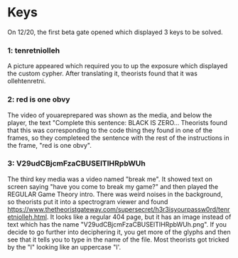 # Keys

On 12/20, the first beta gate opened which displayed 3 keys to be solved.

### **1: tenretniolleh**

A picture appeared which required you to up the exposure which displayed the custom cypher. After translating it, theorists found that it was ollehtenretni.

### **2: red is one obvy**

The video of youareprepared was shown as the media, and below the player, the text "Complete this sentence: BLACK IS ZERO... Theorists found that this was corresponding to the code thing they found in one of the frames, so they completeed the sentence with the rest of the instructions in the frame, "red is one obvy".

### **3: V29udCBjcmFzaCBUSElTIHRpbWUh**

The third key media was a video named "break me". It showed text on screen saying "have you come to break my game?" and then played the REGULAR Game Theory intro. There was weird noises in the background, so theorists put it into a spectrogram viewer and found https://www.thetheoristgateway.com/supersecret/h3r3isyourpassw0rd/tenretniolleh.html. It looks like a regular 404 page, but it has an image instead of text which has the name "V29udCBjcmFzaCBUSElTIHRpbWUh.png". If you decide to go further into deciphering it, you get more of the glyphs and then see that it tells you to type in the name of the file. Most theorists got tricked by the "l" looking like an uppercase "I'.
